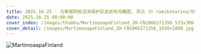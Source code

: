 ```yaml
---
title: 2025.10.25 - 马蒂莫阿帕沼泽保护区泥炭地鸟瞰图, 芬兰 (© romikatarina/Shutterstock)
date: 2025.10.25 00:00:00
cover_index: /images/thumbs/MartimoaapaFinland_ZH-CN1066271356_533x300.jpg
cover_detail: /images/MartimoaapaFinland_ZH-CN1066271356_1920x1080.jpg
---
```


![MartimoaapaFinland](/images/MartimoaapaFinland_ZH-CN1066271356_1920x1080.jpg)

